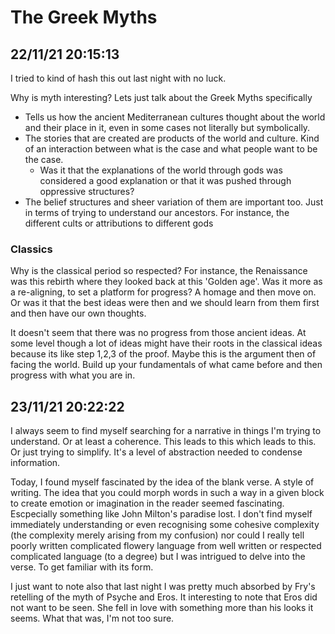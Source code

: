 # The Greek Myths

## 22/11/21 20:15:13

I tried to kind of hash this out last night with no luck. 

Why is myth interesting? Lets just talk about the Greek Myths specifically

* Tells us how the ancient Mediterranean cultures thought about the world and their place in it, even in some cases not
  literally but symbolically. 
* The stories that are created are products of the world and culture. Kind of an interaction between what is the case
  and what people want to be the case.
    * Was it that the explanations of the world through gods was considered a good explanation or that it was pushed through
      oppressive structures?
* The belief structures and sheer variation of them are important too. Just in terms of trying to understand our
  ancestors. For instance, the different cults or attributions to different gods

### Classics

Why is the classical period so respected? For instance, the Renaissance was this rebirth where they looked back at
this 'Golden age'. Was it more as a re-aligning, to set a platform for progress? A homage and then move on. Or was it
that the best ideas were then and we should learn from them first and then have our own thoughts. 

It doesn't seem that there was no progress from those ancient ideas. At some level though a lot of ideas might have
their roots in the classical ideas because its like step 1,2,3 of the proof. Maybe this is the argument then of facing
the world. Build up your fundamentals of what came before and then progress with what you are in.


## 23/11/21 20:22:22

I always seem to find myself searching for a narrative in things I'm trying to understand. Or at least a coherence. This
leads to this which leads to this. Or just trying to simplify. It's a level of abstraction needed to condense
information.

Today, I found myself fascinated by the idea of the blank verse. A style of writing. The idea that you could morph words
in such a way in a given block to create emotion or imagination in the reader seemed fascinating. Escpecially something
like John Milton's paradise lost. I don't find myself immediately understanding or even recognising some cohesive
complexity (the complexity merely arising from my confusion) nor could I really tell poorly written complicated flowery
language from well written or respected complicated language (to a degree) but I was intrigued to delve into the verse.
To get familiar with its form.

I just want to note also that last night I was pretty much absorbed by Fry's retelling of the myth of Psyche and Eros. It
interesting to note that Eros did not want to be seen. She fell in love with something more than his looks it seems. What
that was, I'm not too sure.

